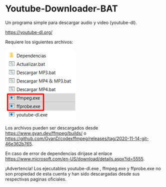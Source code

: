 # Youtube-Downloader-BAT
Un programa simple para descargar audio y video (youtube-dl).

https://youtube-dl.org/

Requiere los siguientes archivos: 

![RequisitosV1](https://raw.githubusercontent.com/jhurlop3004/Youtube-Downloader-BAT/main/assets/RequisitosV1.png)

Los archivos pueden ser descargados desde https://www.gyan.dev/ffmpeg/builds/ o https://github.com/GyanD/codexffmpeg/releases/tag/2020-11-14-git-46e362b765.

En caso de error de dependencias dirijase al enlace https://www.microsoft.com/en-US/download/details.aspx?id=5555.

¡Advertencia! Los ejecutables youtube-dl.exe , ffmpeg.exe y ffprobe.exe no son propiedad de esta cuenta y han sido descargadas desde sus respectivas paginas oficiales.

